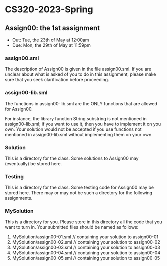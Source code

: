 # CS320-2023-Spring

## Assign00: the 1st assignment

- Out: Tue, the 23th of May at 12:00am
- Due: Mon, the 29th of May at 11:59pm

### assign00.sml

The description of Assign00 is given in the
file assign00.sml. If you are unclear about
what is asked of you to do in this assignment,
please make sure that you seek clarification
before proceeding.

### assign00-lib.sml

The functions in assign00-lib.sml are the ONLY functions that are
allowed for Assign00.

For instance, the library function String.substring is not mentioned
in assign00-lib.sml; if you want to use it, then you have to implement
it on you own. Your solution would not be accepted if you use
functions not mentioned in assign00-lib.sml without implementing them
on your own.

### Solution

This is a directory for the class.  Some solutions to Assign00 may
(eventually) be stored here.

### Testing

This is a directory for the class.  Some testing code for Assign00 may
be stored here. There may or may not be such a directory for the following
assignments.

### MySolution

This is a directory for you. Please store in this directory all the
code that you want to turn in. Your submitted files should be named
as follows:

1. MySolution/assign00-01.sml // containing your solution to assign00-01
2. MySolution/assign00-02.sml // containing your solution to assign00-02
3. MySolution/assign00-03.sml // containing your solution to assign00-03
4. MySolution/assign00-04.sml // containing your solution to assign00-04
5. MySolution/assign00-05.sml // containing your solution to assign00-05
